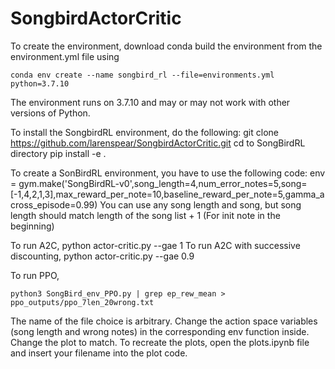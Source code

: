 # SongbirdActorCritic

To create the environment, download conda build the environment from the environment.yml file using

    conda env create --name songbird_rl --file=environments.yml python=3.7.10
   
The environment runs on 3.7.10 and may or may not work with other versions of Python.

To install the SongbirdRL environment, do the following:
 git clone https://github.com/larenspear/SongbirdActorCritic.git
 cd to SongBirdRL directory
 pip install -e .
 
 To create a SonBirdRL environment, you have to use the following code:
   env = gym.make('SongBirdRL-v0',song_length=4,num_error_notes=5,song=[-1,4,2,1,3],max_reward_per_note=10,baseline_reward_per_note=5,gamma_across_episode=0.99)
   You can use any song length and song, but song length should match length of the song list + 1 (For init note in the beginning)

To run A2C, 
   python actor-critic.py --gae 1
To run A2C with successive discounting,
   python actor-critic.py --gae 0.9
   
To run PPO, 

    python3 SongBird_env_PPO.py | grep ep_rew_mean > ppo_outputs/ppo_7len_20wrong.txt 
    
The name of the file choice is arbitrary. Change the action space variables (song length and wrong notes) in the corresponding env function inside. Change the plot to match.
To recreate the plots, open the plots.ipynb file and insert your filename into the plot code.

